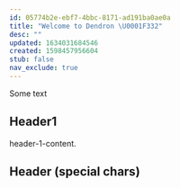 ```yaml
---
id: 05774b2e-ebf7-4bbc-8171-ad191ba0ae0a
title: "Welcome to Dendron \U0001F332"
desc: ""
updated: 1634031684546
created: 1598457956604
stub: false
nav_exclude: true
---
```


Some text

## Header1
header-1-content.

## Header (special chars)
